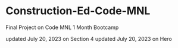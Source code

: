 # Construction-Ed-Code-MNL

Final Project on Code MNL 1 Month Bootcamp

updated July 20, 2023 on Section 4
updated July 20, 2023 on Hero
